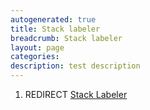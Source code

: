 ```yaml
---
autogenerated: true
title: Stack labeler
breadcrumb: Stack labeler
layout: page
categories: 
description: test description
---
```


1.  REDIRECT [Stack Labeler](Stack_Labeler)
